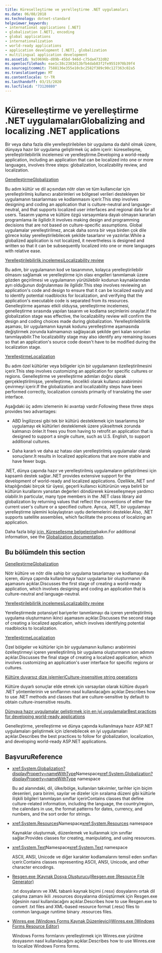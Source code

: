 ```yaml
---
title: Küreselleştirme ve yerelleştirme .NET uygulamaları
ms.date: 06/08/2018
ms.technology: dotnet-standard
helpviewer_keywords:
- international applications [.NET]
- globalization [.NET], encoding
- global applications
- internationalization
- world-ready applications
- application development [.NET], globalization
- multilingual application development
ms.assetid: 9a59696b-d89b-45bd-946d-c75da4732d02
ms.openlocfilehash: eae1c38c2383d13bfb4dab83f2fe9551970b39f4
ms.sourcegitcommit: 7588136e355e10cbc2582f389c90c127363c02a5
ms.translationtype: MT
ms.contentlocale: tr-TR
ms.lasthandoff: 03/15/2020
ms.locfileid: "73120880"
---
```

# <a name="globalizing-and-localizing-net-applications"></a><span data-ttu-id="d30d0-102">Küreselleştirme ve yerelleştirme .NET uygulamaları</span><span class="sxs-lookup"><span data-stu-id="d30d0-102">Globalizing and localizing .NET applications</span></span>

<span data-ttu-id="d30d0-103">Bir veya daha fazla dile yerelleştirilebilen bir uygulama da dahil olmak üzere, dünyaya hazır bir uygulama geliştirmek üç adım içerir: küreselleşme, yerelleştirilebilirlik incelemesi ve yerelleştirme.</span><span class="sxs-lookup"><span data-stu-id="d30d0-103">Developing a world-ready application, including an application that can be localized into one or more languages, involves three steps: globalization, localizability review, and localization.</span></span>

[<span data-ttu-id="d30d0-104">Genelleştirme</span><span class="sxs-lookup"><span data-stu-id="d30d0-104">Globalization</span></span>](globalization.md)

<span data-ttu-id="d30d0-105">Bu adım kültür ve dil açısından nötr olan ve tüm kullanıcılar için yerelleştirilmiş kullanıcı arabirimleri ve bölgesel verileri destekleyen bir uygulamanın tasarlanması ve kodlanmasını içerir.</span><span class="sxs-lookup"><span data-stu-id="d30d0-105">This step involves designing and coding an application that is culture-neutral and language-neutral, and that supports localized user interfaces and regional data for all users.</span></span> <span data-ttu-id="d30d0-106">Tasarım yapma ve kültüre özgü varsayımlara dayalı olmayan kararları programlama ile ilgilidir.</span><span class="sxs-lookup"><span data-stu-id="d30d0-106">It involves making design and programming decisions that are not based on culture-specific assumptions.</span></span> <span data-ttu-id="d30d0-107">Global uygulamalar yerelleştirilmez, ancak daha sonra bir veya birden çok dile görece kolay yerelleştirilebilecek şekilde tasarlanır ve yazılırlar.</span><span class="sxs-lookup"><span data-stu-id="d30d0-107">While a globalized application is not localized, it nevertheless is designed and written so that it can be subsequently localized into one or more languages with relative ease.</span></span>

[<span data-ttu-id="d30d0-108">Yerelleştirilebilirlik incelemesi</span><span class="sxs-lookup"><span data-stu-id="d30d0-108">Localizability review</span></span>](localizability-review.md)

<span data-ttu-id="d30d0-109">Bu adım, bir uygulamanın kod ve tasarımının, kolayca yerelleştirilebilir olmasını sağlamak ve yerelleştirme için olası engelleri tanımlamak üzere gözden geçirilmesi ve uygulamanın yürütülebilir kodunun kaynaklarından ayrı olduğunun doğrulanması ile ilgilidir.</span><span class="sxs-lookup"><span data-stu-id="d30d0-109">This step involves reviewing an application's code and design to ensure that it can be localized easily and to identify potential roadblocks for localization, and verifying that the application's executable code is separated from its resources.</span></span> <span data-ttu-id="d30d0-110">Genelleştirme aşaması etkili olduysa, yerelleştirme incelemesi, genelleştirme sırasında yapılan tasarım ve kodlama seçimlerini onaylar.</span><span class="sxs-lookup"><span data-stu-id="d30d0-110">If the globalization stage was effective, the localizability review will confirm the design and coding choices made during globalization.</span></span> <span data-ttu-id="d30d0-111">Yerelleştirilebilirlik aşaması, bir uygulamanın kaynak kodunu yerelleştirme aşamasında değiştirmek zorunda kalmamanızı sağlayacak şekilde geri kalan sorunları tanımlayabilir.</span><span class="sxs-lookup"><span data-stu-id="d30d0-111">The localizability stage may also identify any remaining issues so that an application's source code doesn't have to be modified during the localization stage.</span></span>

[<span data-ttu-id="d30d0-112">Yerelleştirme</span><span class="sxs-lookup"><span data-stu-id="d30d0-112">Localization</span></span>](localization.md)

<span data-ttu-id="d30d0-113">Bu adım özel kültürler veya bölgeler için bir uygulamanın özelleştirilmesini içerir.</span><span class="sxs-lookup"><span data-stu-id="d30d0-113">This step involves customizing an application for specific cultures or regions.</span></span> <span data-ttu-id="d30d0-114">Genelleştirme ve yerelleştirme adımları doğru olarak gerçekleştirilmişse, yerelleştirme, öncelikli olarak kullanıcı arabirimini çevirmeyi içerir.</span><span class="sxs-lookup"><span data-stu-id="d30d0-114">If the globalization and localizability steps have been performed correctly, localization consists primarily of translating the user interface.</span></span>

<span data-ttu-id="d30d0-115">Aşağıdaki üç adımı izlemenin iki avantajı vardır:</span><span class="sxs-lookup"><span data-stu-id="d30d0-115">Following these three steps provides two advantages:</span></span>

- <span data-ttu-id="d30d0-116">ABD İngilizcesi gibi tek bir kültürü desteklemek için tasarlanmış bir uygulamayı ek kültürleri desteklemek üzere yükseltmek zorunda kalmanızı önler.</span><span class="sxs-lookup"><span data-stu-id="d30d0-116">It frees you from having to retrofit an application that is designed to support a single culture, such as U.S. English, to support additional cultures.</span></span>

- <span data-ttu-id="d30d0-117">Daha kararlı ve daha az hatası olan yerelleştirilmiş uygulamalar olarak sonuçlanır.</span><span class="sxs-lookup"><span data-stu-id="d30d0-117">It results in localized applications that are more stable and have fewer bugs.</span></span>

<span data-ttu-id="d30d0-118">.NET, dünya çapında hazır ve yerelleştirilmiş uygulamaların geliştirilmesi için kapsamlı destek sağlar.</span><span class="sxs-lookup"><span data-stu-id="d30d0-118">.NET provides extensive support for the development of world-ready and localized applications.</span></span> <span data-ttu-id="d30d0-119">Özellikle,.NET sınıf kitaplığındaki birçok tür üyesi, geçerli kullanıcı kültürünün veya belirli bir kültürün kurallarını yansıtan değerleri döndürerek küreselleşmeye yardımcı olabilir.</span><span class="sxs-lookup"><span data-stu-id="d30d0-119">In particular, many type members in the .NET class library aid globalization by returning values that reflect the conventions of either the current user's culture or a specified culture.</span></span> <span data-ttu-id="d30d0-120">Ayrıca, .NET, bir uygulamayı yerelleştirme işlemini kolaylaştıran uydu derlemelerini destekler.</span><span class="sxs-lookup"><span data-stu-id="d30d0-120">Also, .NET supports satellite assemblies, which facilitate the process of localizing an application.</span></span>

<span data-ttu-id="d30d0-121">Daha fazla bilgi [için, Küreselleşme belgelerine](/globalization/)bakın.</span><span class="sxs-lookup"><span data-stu-id="d30d0-121">For additional information, see the [Globalization documentation](/globalization/).</span></span>

## <a name="in-this-section"></a><span data-ttu-id="d30d0-122">Bu bölümde</span><span class="sxs-lookup"><span data-stu-id="d30d0-122">In this section</span></span>

[<span data-ttu-id="d30d0-123">Genelleştirme</span><span class="sxs-lookup"><span data-stu-id="d30d0-123">Globalization</span></span>](globalization.md)

<span data-ttu-id="d30d0-124">Nötr kültüre ve nötr dile sahip bir uygulama tasarlamayı ve kodlamayı da içeren, dünya çapında kullanılmaya hazır uygulama bir oluşturmanın ilk aşamasını açıklar.</span><span class="sxs-lookup"><span data-stu-id="d30d0-124">Discusses the first stage of creating a world-ready application, which involves designing and coding an application that is culture-neutral and language-neutral.</span></span>

[<span data-ttu-id="d30d0-125">Yerelleştirilebilirlik incelemesi</span><span class="sxs-lookup"><span data-stu-id="d30d0-125">Localizability review</span></span>](localizability-review.md)

<span data-ttu-id="d30d0-126">Yerelleştirmede potansiyel bariyerler tanımlamayı da içeren yerelleştirilmiş uygulama oluşturmanın ikinci aşamasını açıklar.</span><span class="sxs-lookup"><span data-stu-id="d30d0-126">Discusses the second stage of creating a localized application, which involves identifying potential roadblocks to localization.</span></span>

[<span data-ttu-id="d30d0-127">Yerelleştirme</span><span class="sxs-lookup"><span data-stu-id="d30d0-127">Localization</span></span>](localization.md)

<span data-ttu-id="d30d0-128">Özel bölgeler ve kültürler için bir uygulamanın kullanıcı arabirimini özelleştirmeyi içeren yerelleştirilmiş bir uygulama oluşturmanın son adımını açıklar.</span><span class="sxs-lookup"><span data-stu-id="d30d0-128">Discusses the final stage of creating a localized application, which involves customizing an application's user interface for specific regions or cultures.</span></span>

[<span data-ttu-id="d30d0-129">Kültüre duyarsız dize işlemleri</span><span class="sxs-lookup"><span data-stu-id="d30d0-129">Culture-insensitive string operations</span></span>](culture-insensitive-string-operations.md)

<span data-ttu-id="d30d0-130">Kültüre duyarlı sonuçlar elde etmek için varsayılan olarak kültüre duyarlı .NET yöntemlerinin ve sınıflarının nasıl kullanılacağını açıklar.</span><span class="sxs-lookup"><span data-stu-id="d30d0-130">Describes how to use .NET methods and classes that are culture-sensitive by default to obtain culture-insensitive results.</span></span>

[<span data-ttu-id="d30d0-131">Dünyaya hazır uygulamalar geliştirmek için en iyi uygulamalar</span><span class="sxs-lookup"><span data-stu-id="d30d0-131">Best practices for developing world-ready applications</span></span>](best-practices-for-developing-world-ready-apps.md)

<span data-ttu-id="d30d0-132">Genelleştirme, yerelleştirme ve dünya çapında kullanılmaya hazır ASP.NET uygulamaları geliştirmek için izlenebilecek en iyi uygulamaları açıklar.</span><span class="sxs-lookup"><span data-stu-id="d30d0-132">Describes the best practices to follow for globalization, localization, and developing world-ready ASP.NET applications.</span></span>

## <a name="reference"></a><span data-ttu-id="d30d0-133">Başvuru</span><span class="sxs-lookup"><span data-stu-id="d30d0-133">Reference</span></span>

- <span data-ttu-id="d30d0-134"><xref:System.Globalization?displayProperty=nameWithType>Namespace</span><span class="sxs-lookup"><span data-stu-id="d30d0-134"><xref:System.Globalization?displayProperty=nameWithType> namespace</span></span>

   <span data-ttu-id="d30d0-135">Bu ad alanındaki, dil, ülke/bölge, kullanılan takvimler, tarihler için biçim desenleri, para birimi, sayılar ve dizeler için sıralama düzeni gibi kültürle ilişkili bilgileri tanımlayan sınıflar içerir</span><span class="sxs-lookup"><span data-stu-id="d30d0-135">Contains classes that define culture-related information, including the language, the country/region, the calendars in use, the format patterns for dates, currency, and numbers, and the sort order for strings.</span></span>

- <span data-ttu-id="d30d0-136"><xref:System.Resources>Namespace</span><span class="sxs-lookup"><span data-stu-id="d30d0-136"><xref:System.Resources> namespace</span></span>

   <span data-ttu-id="d30d0-137">Kaynaklar oluşturmak, düzenlemek ve kullanmak için sınıflar sağlar.</span><span class="sxs-lookup"><span data-stu-id="d30d0-137">Provides classes for creating, manipulating, and using resources.</span></span>

- <span data-ttu-id="d30d0-138"><xref:System.Text>Namespace</span><span class="sxs-lookup"><span data-stu-id="d30d0-138"><xref:System.Text> namespace</span></span>

   <span data-ttu-id="d30d0-139">ASCII, ANSI, Unicode ve diğer karakter kodlamalarını temsil eden sınıfları içerir.</span><span class="sxs-lookup"><span data-stu-id="d30d0-139">Contains classes representing ASCII, ANSI, Unicode, and other character encodings.</span></span>

- [<span data-ttu-id="d30d0-140">Resgen.exe (Kaynak Dosya Oluşturucu)</span><span class="sxs-lookup"><span data-stu-id="d30d0-140">Resgen.exe (Resource File Generator)</span></span>](../../../docs/framework/tools/resgen-exe-resource-file-generator.md)

   <span data-ttu-id="d30d0-141">.txt dosyalarını ve XML tabanlı kaynak biçimi (.resx) dosyalarını ortak dil çalışma zamanı ikili .resources dosyalarına dönüştürmek için Resgen.exe öğesinin nasıl kullanılacağını açıklar.</span><span class="sxs-lookup"><span data-stu-id="d30d0-141">Describes how to use Resgen.exe to convert .txt files and XML-based resource format (.resx) files to common language runtime binary .resources files.</span></span>

- [<span data-ttu-id="d30d0-142">Winres.exe (Windows Forms Kaynak Düzenleyici)</span><span class="sxs-lookup"><span data-stu-id="d30d0-142">Winres.exe (Windows Forms Resource Editor)</span></span>](../../../docs/framework/tools/winres-exe-windows-forms-resource-editor.md)

   <span data-ttu-id="d30d0-143">Windows Forms formlarını yerelleştirmek için Winres.exe yürütme dosyasının nasıl kullanılacağını açıklar.</span><span class="sxs-lookup"><span data-stu-id="d30d0-143">Describes how to use Winres.exe to localize Windows Forms forms.</span></span>
